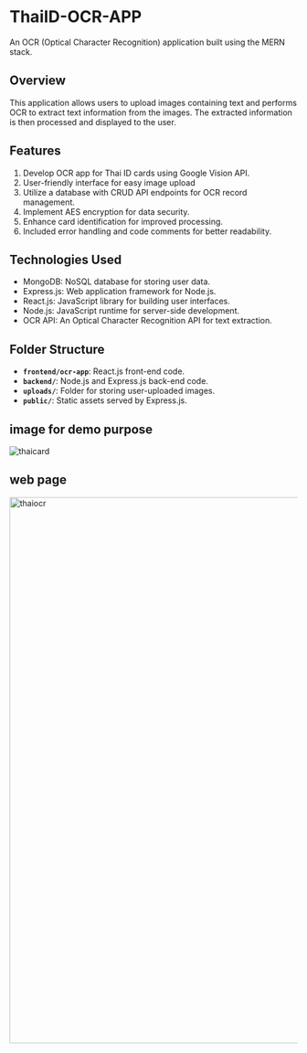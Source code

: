 ﻿# ThaiID-OCR-APP

An OCR (Optical Character Recognition) application built using the MERN stack.


## Overview

This application allows users to upload images containing text and performs OCR to extract text information from the images. The extracted information is then processed and displayed to the user.

## Features

1. Develop OCR app for Thai ID cards using Google Vision API.
2. User-friendly interface for easy image upload 
3. Utilize a database with CRUD API endpoints for OCR record management.
4. Implement AES encryption for data security.
5. Enhance card identification for improved processing.
6. Included error handling and code comments for better readability.

## Technologies Used

- MongoDB: NoSQL database for storing user data.
- Express.js: Web application framework for Node.js.
- React.js: JavaScript library for building user interfaces.
- Node.js: JavaScript runtime for server-side development.
- OCR API: An Optical Character Recognition API for text extraction.

## Folder Structure

- **`frontend/ocr-app`**: React.js front-end code.
- **`backend/`**: Node.js and Express.js back-end code.
- **`uploads/`**: Folder for storing user-uploaded images.
- **`public/`**: Static assets served by Express.js.
  
## image for demo purpose

![thaicard](https://github.com/GautamKJ/ThaiID-OCR-APP/assets/97722291/5141990a-6882-4f74-b39b-e696f506eb03)

## web page
<img width="956" alt="thaiocr" src="https://github.com/GautamKJ/ThaiID-OCR-APP/assets/97722291/dba81b54-a11d-4574-81e8-4346ef82f784">


   
